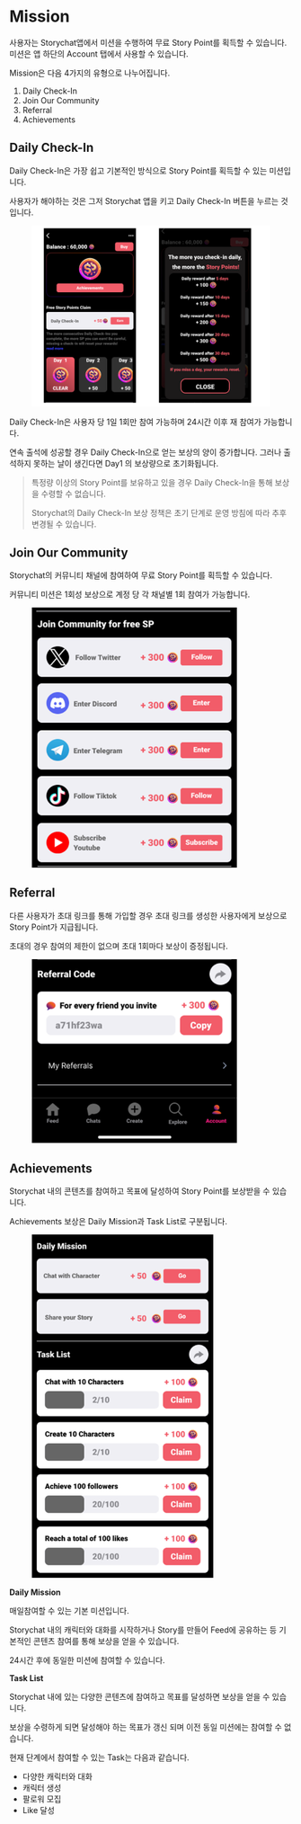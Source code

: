 # Mission

사용자는 Storychat앱에서 미션을 수행하여 무료 Story Point를 획득할 수 있습니다. 미션은 앱 하단의 Account 탭에서 사용할 수 있습니다.

Mission은 다음 4가지의 유형으로 나누어집니다.

1. Daily Check-In
2. Join Our Community
3. Referral
4. Achievements&#x20;



## Daily Check-In

Daily Check-In은 가장 쉽고 기본적인 방식으로 Story Point를 획득할 수 있는 미션입니다.

사용자가 해야하는 것은 그저 Storychat 앱을 키고 Daily Check-In 버튼을 누르는 것입니다.

<figure><img src="../../.gitbook/assets/image (11).png" alt="" width="563"><figcaption></figcaption></figure>

Daily Check-In은 사용자 당 1일 1회만 참여 가능하며 24시간 이후 재 참여가 가능합니다.

연속 출석에 성공할 경우 Daily Check-In으로 얻는 보상의 양이 증가합니다. 그러나 출석하지 못하는 날이 생긴다면 Day1 의 보상량으로 초기화됩니다.

> 특정량 이상의 Story Point를 보유하고 있을 경우 Daily Check-In을 통해 보상을 수령할 수 없습니다.
>
> Storychat의 Daily Check-In 보상 정책은 초기 단계로 운영 방침에 따라 추후 변경될 수 있습니다.



## Join Our Community

Storychat의 커뮤니티 채널에 참여하여 무료 Story Point를 획득할 수 있습니다.

커뮤니티 미션은 1회성 보상으로 계정 당 각 채널별 1회 참여가 가능합니다.

<figure><img src="../../.gitbook/assets/image (12).png" alt="" width="365"><figcaption></figcaption></figure>



## Referral

다른 사용자가 초대 링크를 통해 가입할 경우 초대 링크를 생성한 사용자에게 보상으로 Story Point가 지급됩니다.&#x20;

초대의 경우 참여의 제한이 없으며 초대 1회마다 보상이 증정됩니다.

<figure><img src="../../.gitbook/assets/image (13).png" alt="" width="365"><figcaption></figcaption></figure>



## Achievements

Storychat 내의 콘텐츠를 참여하고 목표에 달성하여 Story Point를 보상받을 수 있습니다.

Achievements 보상은 Daily Mission과 Task List로 구분됩니다.

<figure><img src="../../.gitbook/assets/image (15).png" alt="" width="323"><figcaption></figcaption></figure>

**Daily Mission**

매일참여할 수 있는 기본 미션입니다.&#x20;

Storychat 내의 캐릭터와 대화를 시작하거나 Story를 만들어 Feed에 공유하는 등 기본적인 콘텐츠 참여를 통해 보상을 얻을 수 있습니다.

24시간 후에 동일한 미션에 참여할 수 있습니다.



**Task List**

Storychat 내에 있는 다양한 콘텐츠에 참여하고 목표를 달성하면 보상을 얻을 수 있습니다.

보상을 수령하게 되면 달성해야 하는 목표가 갱신 되며 이전 동일 미션에는 참여할 수 없습니다.

현재 단계에서 참여할 수 있는 Task는 다음과 같습니다.

* 다양한 캐릭터와 대화
* 캐릭터 생성
* 팔로워 모집
* Like 달성



